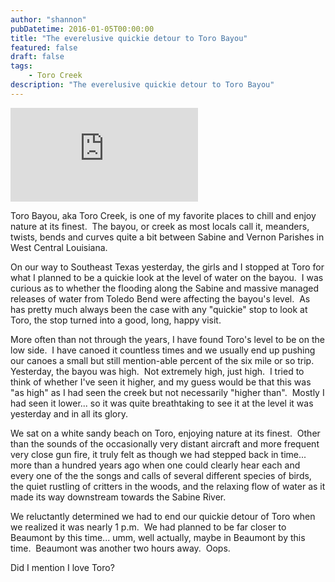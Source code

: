 ```yaml
---
author: "shannon"
pubDatetime: 2016-01-05T00:00:00
title: "The everelusive quickie detour to Toro Bayou"
featured: false
draft: false
tags:
    - Toro Creek
description: "The everelusive quickie detour to Toro Bayou"
---
```


<iframe class="w-full aspect-video" src="https://www.youtube.com/embed/AmkT3OY5nWw" title="YouTube video player" frameborder="0" allow="accelerometer; autoplay; clipboard-write; encrypted-media; gyroscope; picture-in-picture; web-share" allowfullscreen></iframe>

Toro Bayou, aka Toro Creek, is one of my favorite places to chill and enjoy nature at its finest.  The bayou, or creek as most locals call it, meanders, twists, bends and curves quite a bit between Sabine and Vernon Parishes in West Central Louisiana.

On our way to Southeast Texas yesterday, the girls and I stopped at Toro for what I planned to be a quickie look at the level of water on the bayou.  I was curious as to whether the flooding along the Sabine and massive managed releases of water from Toledo Bend were affecting the bayou's level.  As has pretty much always been the case with any "quickie" stop to look at Toro, the stop turned into a good, long, happy visit.

More often than not through the years, I have found Toro's level to be on the low side.  I have canoed it countless times and we usually end up pushing our canoes a small but still mention-able percent of the six mile or so trip.  Yesterday, the bayou was high.  Not extremely high, just high.  I tried to think of whether I've seen it higher, and my guess would be that this was "as high" as I had seen the creek but not necessarily "higher than".  Mostly I had seen it lower... so it was quite breathtaking to see it at the level it was yesterday and in all its glory.

We sat on a white sandy beach on Toro, enjoying nature at its finest.  Other than the sounds of the occasionally very distant aircraft and more frequent very close gun fire, it truly felt as though we had stepped back in time... more than a hundred years ago when one could clearly hear each and every one of the the songs and calls of several different species of birds, the quiet rustling of critters in the woods, and the relaxing flow of water as it made its way downstream towards the Sabine River.

We reluctantly determined we had to end our quickie detour of Toro when we realized it was nearly 1 p.m.  We had planned to be far closer to Beaumont by this time... umm, well actually, maybe in Beaumont by this time.  Beaumont was another two hours away.  Oops.

Did I mention I love Toro?